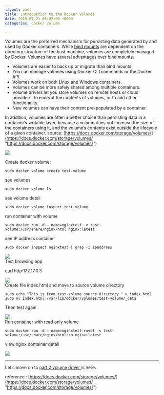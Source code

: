 ```yaml
---
layout: post
title: Introduction to the Docker Volumes
date: 2019-07-21 06:02:00 +0000
categories: docker volume

---
```

Volumes are the preferred mechanism for persisting data generated by and used by Docker containers. While [bind mounts](https://docs.docker.com/storage/bind-mounts/) are dependent on the directory structure of the host machine, volumes are completely managed by Docker. Volumes have several advantages over bind mounts:

* Volumes are easier to back up or migrate than bind mounts.
* You can manage volumes using Docker CLI commands or the Docker API.
* Volumes work on both Linux and Windows containers.
* Volumes can be more safely shared among multiple containers.
* Volume drivers let you store volumes on remote hosts or cloud providers, to encrypt the contents of volumes, or to add other functionality.
* New volumes can have their content pre-populated by a container.

In addition, volumes are often a better choice than persisting data in a container’s writable layer, because a volume does not increase the size of the containers using it, and the volume’s contents exist outside the lifecycle of a given container. source: [https://docs.docker.com/storage/volumes/](https://docs.docker.com/storage/volumes/ "https://docs.docker.com/storage/volumes/")

![](https://res.cloudinary.com/dhcy32o8d/image/upload/v1585142797/myblog/0_EZB6_VkcFdOospgK_xdehwg.png)

Create docker volume:

    sudo docker volume create test-volume

see volumes

    sudo docker volume ls

see volume detail

    sudo docker volume inspect test-volume

run container with volume

    sudo docker run -d — name=nginxtest -v test-volume:/usr/share/nginx/html nginx:latest

see IP address container

    sudo docker inspect nginxtest | grep -i ipaddress

![](https://res.cloudinary.com/dhcy32o8d/image/upload/v1585143150/myblog/1_roRR4E1hjgxGb3aJHijJHw_cmc29m.png)  
Test browsing app

curl http:172.17.0.3

![](https://res.cloudinary.com/dhcy32o8d/image/upload/v1585143185/myblog/1_BFWs-wRIer548OP02Qz-EQ_ojcyar.png)  
Create file index.html and move to source volume directory

    sudo echo "This is from test-volume source directory." > index.html
    sudo mv index.html /var/lib/docker/volumes/test-volume/_data

Then test again

![](https://res.cloudinary.com/dhcy32o8d/image/upload/v1585143231/myblog/1_ADb5o0f8kA0NmCIXHyqKcA_vrrgir.png)  
Run container with read only volume

    sudo docker run -d — name=nginxtest-rovol -v test-volume:/usr/share/nginx/html:ro nginx:latest

view nginx container detail

![](https://res.cloudinary.com/dhcy32o8d/image/upload/v1585143286/myblog/1_lIznb8Zd4vHDuaOhQW3k4Q_dfrqhv.png)

***

Let’s move on to [part 2 volume driver ](https://ahakimx.github.io/docker/volume/2020/03/21/use-volume-driver-on-docker.html)is here.

reference : [https://docs.docker.com/storage/volumes/](https://docs.docker.com/storage/volumes/ "https://docs.docker.com/storage/volumes/")
